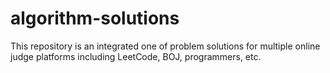 # algorithm-solutions
This repository is an integrated one of problem solutions for multiple online judge platforms including LeetCode, BOJ, programmers, etc.
